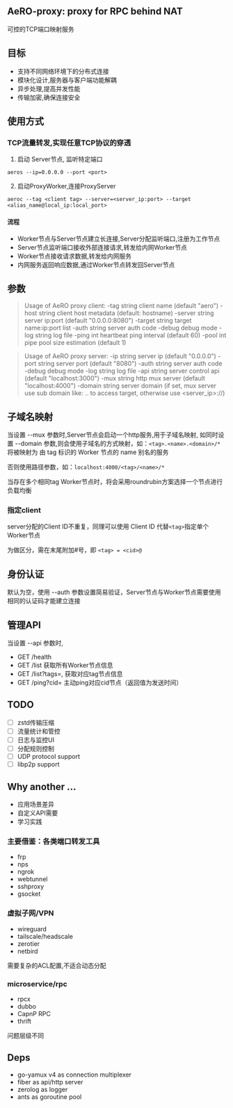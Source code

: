 ## AeRO-proxy: proxy for RPC behind NAT

可控的TCP端口映射服务

## 目标
- 支持不同网络环境下的分布式连接
- 模块化设计,服务器与客户端功能解耦
- 异步处理,提高并发性能
- 传输加密,确保连接安全

## 使用方式
### TCP流量转发,实现任意TCP协议的穿透
1. 启动 Server节点, 监听特定端口
```
aeros --ip=0.0.0.0 --port <port>

```
2. 启动ProxyWorker,连接ProxyServer

```
aeroc --tag <client tag> --server=<server_ip:port> --target <alias_name@local_ip:local_port>
```
#### 流程
- Worker节点与Server节点建立长连接,Server分配监听端口,注册为工作节点
- Server节点监听端口接收外部连接请求,转发给内网Worker节点
- Worker节点接收请求数据,转发给内网服务
- 内网服务返回响应数据,通过Worker节点转发回Server节点

## 参数
> Usage of AeRO proxy client:
  -tag string
        client name (default "aero")
  -host string
        client host metadata (default: hostname)
  -server string
        server ip:port (default "0.0.0.0:8080")
  -target string
        target name:ip:port list
  -auth string
        server auth code
  -debug
        debug mode
  -log string
        log file
  -ping int
        heartbeat ping interval (default 60)
  -pool int
        pipe pool size estimation (default 1)

> Usage of AeRO proxy server:
    -ip string
            server ip (default "0.0.0.0")
    -port string
            server port (default "8080")
    -auth string
            server auth code
    -debug
            debug mode
    -log string
            log file
    -api string
            server control api (default "localhost:3000")
    -mux string
            http mux server (default "localhost:4000")
    -domain string
            server domain (if set, mux server use sub domain like: <tag>.<name>.<domain> to access target, otherwise use <server_ip>:<port>/<tag>/<name>)

## 子域名映射
当设置 --mux 参数时,Server节点会启动一个http服务,用于子域名映射, 如同时设置 --domain 参数,则会使用子域名的方式映射，如：`<tag>.<name>.<domain>/*` 将被映射为 由 tag 标识的 Worker 节点的 name 别名的服务

否则使用路径参数，如：`localhost:4000/<tag>/<name>/*`

当存在多个相同tag Worker节点时，将会采用roundrubin方案选择一个节点进行负载均衡
### 指定client
server分配的Client ID不重复，同理可以使用 Client ID 代替`<tag>`指定单个Worker节点

为做区分，需在末尾附加#号，即 `<tag> = <cid>@`
## 身份认证
默认为空，使用 --auth 参数设置简易验证，Server节点与Worker节点需要使用相同的认证码才能建立连接

## 管理API
当设置 --api 参数时,
- GET /health
- GET /list 获取所有Worker节点信息
- GET /list?tags=<tag1>,<tag2> 获取对应tag节点信息
- GET /ping?cid=<cid> 主动ping对应cid节点（返回值为发送时间）

## TODO
- [ ] zstd传输压缩
- [ ] 流量统计和管控
- [ ] 日志与监控UI
- [ ] 分配规则控制
- [ ] UDP protocol support
- [ ] libp2p support

## Why another ...
- 应用场景差异
- 自定义API需要
- 学习实践

### 主要借鉴：各类端口转发工具
- frp
- nps
- ngrok
- webtunnel
- sshproxy
- gsocket


### 虚拟子网/VPN
- wireguard
- tailscale/headscale
- zerotier
- netbird

需要复杂的ACL配置,不适合动态分配

### microservice/rpc
- rpcx
- dubbo
- CapnP RPC
- thrift

问题层级不同

## Deps
- go-yamux v4 as connection multiplexer
- fiber as api/http server
- zerolog as logger
- ants as goroutine pool